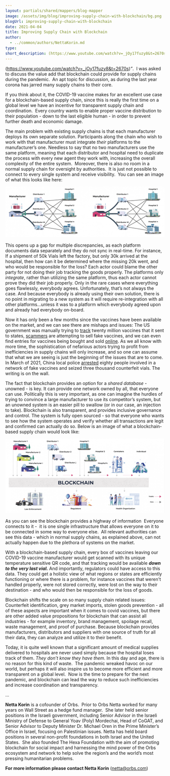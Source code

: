 ```yaml
---
layout: partials/shared/mappers/blog-mapper
image: /assets/img/blog/improving-supply-chain-with-blockchain/bg.png
blogUrl: improving-supply-chain-with-blockchain
date: 2021-04-04
title: Improving Supply Chain with Blockchain
author:
  - ../common/authors/NettaKorin.md
type:
short_description: (https://www.youtube.com/watch?v=_jOy17fuzy8&t=2670s)_”_.  I was asked to discuss the value add that blockchain could provide for supply chains during the pandemic.  An apt topic for discussion, as during the last year corona has jarred many supply chains to their core.
---
```


(https://www.youtube.com/watch?v=_jOy17fuzy8&t=2670s)_”_.  I was asked to discuss the value add that blockchain could provide for supply chains during the pandemic.  An apt topic for discussion, as during the last year corona has jarred many supply chains to their core.

If you think about it, the COVID-19 vaccine makes for an excellent use case for a blockchain-based supply chain, since this is really the first time on a global level we have an incentive for transparent supply chain and coordination.  Every country wants to enable proper vaccine distribution to their population - down to the last eligible human - in order to prevent further death and economic damage.

The main problem with existing supply chains is that each manufacturer deploys its own separate solution. Participants along the chain who wish to work with that manufacturer must integrate _their_ platforms to the manufacturer’s one. Needless to say that no two manufacturers use the same platform, meaning that each distributor and hospital need to duplicate the process with every new agent they work with, increasing the overall complexity of the entire system.  Moreover, there is also no room in a normal supply chain for oversight by authorities.  It is just not possible to connect to every single system and receive visibility.  You can see an image of what this looks like here:

![](/assets/img/blog/improving-supply-chain-with-blockchain/Screen-Shot-2021-04-04-at-18.21.44-1030x325.png)

This opens up a gap for multiple discrepancies, as each platform documents data separately and they do not sync in real-time. For instance, If a shipment of 50k Vials left the factory, but only 30k arrived at the hospital, then how can it be determined where the missing 20k went, and who would be responsible for the loss? Each actor could blame the other party for not doing their job tracking the goods properly. The platforms only _integrate_, rather than utilizing the same platform, thus each actor cannot prove they did their job properly. Only in the rare cases where everything goes flawlessly, everybody agrees. Unfortunately, that’s not always the case. And because everybody is already using their own solution, there is no point in migrating to a new system as it will require re-integration with all other platforms...unless it was to a platform which everybody agreed upon and already had everybody on-board.

Now it has only been a few months since the vaccines have been available on the market, and we can see there are mishaps and issues: The US government was manually trying to [track](https://nypost.com/2021/01/31/biden-administration-unaware-of-20m-covid-19-vaccine-doses-location/) twenty million vaccines that it sent to states, [scammers](https://www.cbsnews.com/news/covid-vaccine-scams-warning/) are attempting to sell fake vaccines, and we can even find entries for vaccines being bought and sold [online](https://denver.cbslocal.com/2021/02/09/covid-19-vaccines-bought-sold-online-short-supply/). As we all know with more time, the sophistication of nefarious actors trying to profit from inefficiencies in supply chains will only increase, and so one can assume that what we are seeing is just the beginning of the issues that are to come. In March of 2021, China local police [arrested](https://www.bbc.com/news/world-africa-56270243) eighty people involved in a network of fake vaccines and seized three thousand counterfeit vials. The writing is on the wall.

The fact that blockchain provides an option for a _shared database_ \- unowned - is key. It can provide one network owned by all, that everyone can use. Politically this is very important, as one can imagine the hurdles of trying to convince a large manufacturer to use its competitor’s system, but an unowned system is an easier pill to swallow (or in our case, an injection to take). Blockchain is also transparent, and provides inclusive governance and control. The system is fully open sourced - so that everyone who wants to see how the system operates and verify whether all transactions are legit and confirmed can actually do so. Below is an image of what a blockchain-based supply chain would look like:

![](/assets/img/blog/improving-supply-chain-with-blockchain/Screen-Shot-2021-04-04-at-18.22.22-1030x480.png)

As you can see the blockchain provides a highway of information  Everyone connects to it -  it is one single infrastructure that allows everyone on it to be connected in some way to everyone else.  All relevant authorities can see this data - which in normal supply chains, as explained above, can not actually happen due to the plethora of systems on the market.

With a blockchain-based supply chain, every box of vaccines leaving our COVID-19 vaccine manufacturer would get scanned with its unique temperature sensitive QR code, and that tracking would be available **_down to the very last vial._** And importantly, regulators could have access to this data. They could get a holistic view of what regions or states are efficiently functioning or where there is a problem, for instance vaccines that weren't handled properly, were not stored correctly, were lost on the way to their destination - and who would then be responsible for the loss of goods.

Blockchain shifts the scale on so many supply chain related issues:  Counterfeit identification, grey market imports, stolen goods prevention - all of these aspects are important when it comes to covid vaccines, but there are other added value propositions for blockchain that can assist all industries - for example inventory, brand management, spoilage recall, waste management, and proof of purchase. Because blockchain provides manufacturers, distributors and suppliers with one source of truth for all their data, they can analyze and utilize it to their benefit.

Today, it is quite well known that a significant amount of medical supplies delivered to hospitals are never used simply because the hospital loses track of them. _They don’t know they have them._ In this day and age, there is no reason for this kind of waste.  The pandemic wreaked havoc on our world, but perhaps it will also inspire us to become more efficient and more transparent on a global level.  Now is the time to prepare for the next pandemic, and blockchain can lead the way to reduce such inefficiencies and increase coordination and transparency.

...

**Netta Korin** is a cofounder of Orbs.  Prior to Orbs Netta worked for many years on Wall Street as a hedge fund manager.  She later held senior positions in the Israeli government, including Senior Advisor in the Israeli Ministry of Defense to General Yoav (Poly) Mordechai, Head of CoGAT, and Senior Advisor to Deputy Minister Dr. Michael Oren in the Prime Minister’s Office in Israel, focusing on Palestinian issues. Netta has held board positions in several non-profit foundations in both Israel and the United States.  She also founded The Hexa Foundation with the aim of promoting blockchain for social impact and harnessing the mind power of the Orbs ecosystem and network to help solve the region’s and the world’s most pressing humanitarian problems.

**For more information please contact Netta Korin** (netta@orbs.com)
